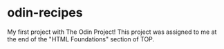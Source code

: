 # odin-recipes
My first project with The Odin Project! This project was assigned to me at the end of the "HTML Foundations" section of TOP.
